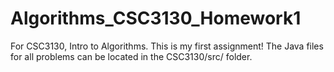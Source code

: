 # Algorithms_CSC3130_Homework1
For CSC3130, Intro to Algorithms. This is my first assignment!
The Java files for all problems can be located in the CSC3130/src/ folder.
